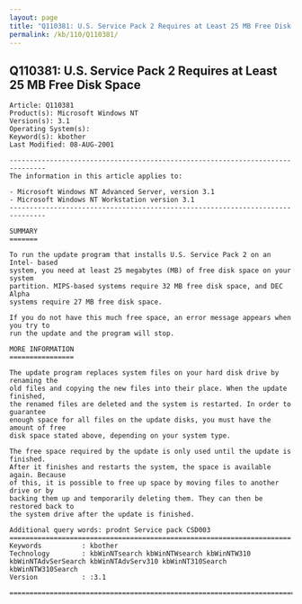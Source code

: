 ```yaml
---
layout: page
title: "Q110381: U.S. Service Pack 2 Requires at Least 25 MB Free Disk Space"
permalink: /kb/110/Q110381/
---
```


## Q110381: U.S. Service Pack 2 Requires at Least 25 MB Free Disk Space

	Article: Q110381
	Product(s): Microsoft Windows NT
	Version(s): 3.1
	Operating System(s): 
	Keyword(s): kbother
	Last Modified: 08-AUG-2001
	
	-------------------------------------------------------------------------------
	The information in this article applies to:
	
	- Microsoft Windows NT Advanced Server, version 3.1 
	- Microsoft Windows NT Workstation version 3.1 
	-------------------------------------------------------------------------------
	
	SUMMARY
	=======
	
	To run the update program that installs U.S. Service Pack 2 on an Intel- based
	system, you need at least 25 megabytes (MB) of free disk space on your system
	partition. MIPS-based systems require 32 MB free disk space, and DEC Alpha
	systems require 27 MB free disk space.
	
	If you do not have this much free space, an error message appears when you try to
	run the update and the program will stop.
	
	MORE INFORMATION
	================
	
	The update program replaces system files on your hard disk drive by renaming the
	old files and copying the new files into their place. When the update finished,
	the renamed files are deleted and the system is restarted. In order to guarantee
	enough space for all files on the update disks, you must have the amount of free
	disk space stated above, depending on your system type.
	
	The free space required by the update is only used until the update is finished.
	After it finishes and restarts the system, the space is available again. Because
	of this, it is possible to free up space by moving files to another drive or by
	backing them up and temporarily deleting them. They can then be restored back to
	the system drive after the update is finished.
	
	Additional query words: prodnt Service pack CSD003
	======================================================================
	Keywords          : kbother 
	Technology        : kbWinNTsearch kbWinNTWsearch kbWinNTW310 kbWinNTAdvSerSearch kbWinNTAdvServ310 kbWinNT310Search kbWinNTW310Search
	Version           : :3.1
	
	=============================================================================
	
